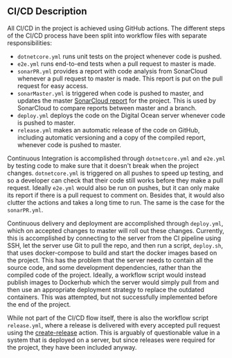 ## CI/CD Description

All CI/CD in the project is achieved using GitHub actions. The different steps of the CI/CD process have been split into workflow files with separate responsibilities:

- `dotnetcore.yml` runs unit tests on the project whenever code is pushed.
- `e2e.yml` runs end-to-end tests when a pull request to master is made.
- `sonarPR.yml` provides a report with code analysis from SonarCloud whenever a pull request to master is made. This report is put on the pull request for easy access.
- `sonarMaster.yml` is triggered when code is pushed to master, and updates the master [SonarCloud report](https://sonarcloud.io/dashboard?id=jlndk_devoops) for the project. This is used by SonarCloud to compare reports between master and a branch.
- `deploy.yml` deploys the code on the Digital Ocean server whenever code is pushed to master.
- `release.yml` makes an automatic release of the code on GitHub, including automatic versioning and a copy of the compiled report, whenever code is pushed to master.

Continuous Integration is accomplished through `dotnetcore.yml` and `e2e.yml` by testing code to make sure that it doesn't break when the project changes. `dotnetcore.yml` is triggered on all pushes to speed up testing, and so a developer can check that their code still works before they make a pull request. Ideally `e2e.yml` would also be run on pushes, but it can only make its report if there is a pull request to comment on. Besides that, it would also clutter the actions and takes a long time to run. The same is the case for the `sonarPR.yml`.

Continuous delivery and deployment are accomplished through `deploy.yml`, which on accepted changes to master will roll out these changes. Currently, this is accomplished by connecting to the server from the CI pipeline using SSH, let the server use Git to pull the repo, and then run a script, `deploy.sh`, that uses docker-compose to build and start the docker images based on the project. This has the problem that the server needs to contain all the source code, and some development dependencies, rather than the compiled code of the project. Ideally, a workflow script would instead publish images to Dockerhub which the server would simply pull from and then use an appropriate deployment strategy to replace the outdated containers. This was attempted, but not successfully implemented before the end of the project.

While not part of the CI/CD flow itself, there is also the workflow script `release.yml`, where a release is delivered with every accepted pull request using the [create-release](https://github.com/actions/create-release) action. This is arguably of questionable value in a system that is deployed on a server, but since releases were required for the project, they have been included anyway.
